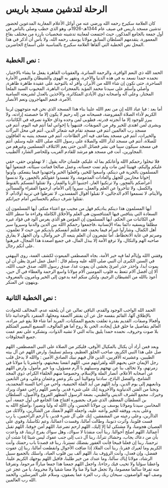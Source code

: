 # الرحلة لتدشين مسجد باريس
كان العلامة سكيرج رحمه الله ورضي عنه من أوائل الأعلام المغاربة المدعوين لحضور تدشين مسجد باريس في صيف عام 1344هـ-1926م، وهو الذي خطب وصلى بالناس في أول جمعة بالجامع المذكور، حيث اجتمعت لمعاينة تدشينه شخصيات بارزة من مختلف بقاع المعمورة، يتقدمهم السلطان السابق مولانا يوسف رحمه الله، ولا بأس أن أذكر في هذا المحل نص الخطبة التي ألقاها العلامة سكيرج بالمناسبة على أسماع الحاضرين.

## نص الخطبة :

الحمد الله ذي النعم الوافرة، والرحمة الساترة، والعقوبات القاهرة يفعل ما يشاء بالاختيار، نحمده حمدا نسعد به في هذه الدنيا والآخرة، ونقهر به الهوى والشيطان والنفس الأمارة الساحرة، حتى نكون إن شاء االله من الأبرار، وأقر له بالتوحيد على عقيدة طاهرة ظاهرة، وأصلي وأسلم على سيدنا محمد المؤيد بالمعجزات الباهرة، المحبوب السيد الملجأ المختار، وعلى آله وأصحابه ذوي الأيادي المتكاثرة، والآخذين بالعدل لشريعته السامية الآمرة، فنعم المهاجرون ونعم الأنصار.

أما بعد : فيا عباد االله إن من نعم االله علينا بناء هذا المسجد الذي نحن فيه متوجهون لربنا الكريم لأداء الصلاة المفروضة، فسبحانه من إله رحيم لا يكون إلا ما خصصته إرادته، ولا يبرز للوجود إلا ما أنجزته قدرته، فطوبى لمن وحده وذاق حلاوة تصرفه في الكائنات، وبشرى لمن اهتدى للخير وفر من الموبقات، فتنبهوا يا إخواني لما أنتم فيه اليوم، أنتم في مسجد رب العالمين أنتم في مسجد تقام فيه شعائر الدين، أنتم في محل البرآات والخيرات، أنتم في مسجد يضاعف فيه أجر الطاعات، أنتم في مسجد ينتبه به الغافلون للصلاة، أنتم في مسجد لذآر االله والصلاة على رسول االله صلى االله عليه وسلم، أنتم في مسجد سيكون سببا في نشر فضائل الدين حتى يعم الائتلاف المسلمين وغيرهم من المجاورين، أنت في مسجد هو مرشد للقادم الغريب وللحاضر الشارد آالطبيب.

فلا تبخلوا رحمكم االله وأعانكم بما له عليكم، فلسان حاله يقول : لا تهملوني حقي، حقي عليكم وإليكم، فهنيئا لمن مات ولم تمت حسناته، وعمل صالحا فماتت سيئاته، فتمتعوا أيها المسلمون بالحرية في دينكم، واسعوا للخير، وافعلوا الخير واجتهدوا فيما ينفعكم، وآونوا إخوانا محاربين للجهل والعادات المذمومة، ولا تفسدوا عقولكم بالخمور، ولا تدنسوا أعراضكم بالفجور، ولا ترتكبوا العار، اجتنبوا الزنا والقمار، ولا تقتلوا أنفسكم بالقنوط والكسل، ولا تتأخروا عن العلم والعمل، سيروا إلى الأمام، ارحموا الفقراء والمساآين والأيتام، لا تسمعوا آلام الدجالين، لا تقبلوا أقوال المفسدين، لا تفرطوا في تربية أولادآم، لا تقتلوا شرف دينكم بالخسائس أمام جيرانكم.

أيها المسلمون هذا دينكم يناديكم فهل من مجيب مع اعتناء منكم، أيها المسلمون إن السعادة التي يتنافس فيها المتنافسون هي العلم والأخلاق الكاملة وقراءة ما سطر االله في الكائنات من الحكم، أيها المسلمون إن المؤمن هو الذي يغرس الود في فؤاد غيره مطلقا ويسقيه دائما بماء الإنسانية ،فاجمعوا رحمكم االله بين الدين والدنيا وسيروا سير أهل الكمال، وشارآوا غيرآم فيما يحمد، فقد قتلتم أنفسكم بأيديكم من حيث لا تعلمون، وصرتم في غاية الانحطاط، أما تشعرون أن العلم يتبعه آل خير وآمال، وأن الجهل لا يفارق صاحبه الهم والنكال، ولا ترفع الأمة إلا ببذل المال، في جميع أصعدة هذا المجال، فبرهنوا على أنكم رجال.

وفقني االله وإياآم لما فيه خير الأمة، بجاه المصطفى المبعوث لكشف الغمة، روى البيهقي في السنن الكبرى أن النبي صلى االله عليه وسلم قال : أعمل عمل امرئ يظن أن لن يموت أبدا، واحذر حذر امرئ يخشى أن يموت غدا، صدق رسول االله، صدق حبيب االله، ألا إن أفضل آلام تتعظ به قلوب المومنين آلام مولانا واسع الرحمة والعطاء في آل حين، أعوذ باالله من الشيطان
الرجيم، ولتكن منكم أمة يدعون إلى الخير ويامرون بالمعروف وينهون عن المنكر.

## نص الخطبة الثانية :

الحمد الله الواجب الوجود والقدم، الباقي تعالى عن أن يلحقه عدم، المخالف للحوادث بالإطلاق آلها، القائم بنفسه جل عن أن يفتقر آالصفة ومحلها، المنفرد بالوحدانية ذاتا وأفعالا وصفات، القديم بقدرة تعلقت بجميع الممكنات، المريد آما شاء فلا يقع غير مراده، العالم بتفاصيل ما خلق قبل إيجاده، الحي بلا روح آما هو المألوف، السميع البصير المتكلم بلا صوت وحروف،
نحمده حمدا يليق بذاته التي لا تشبه الذوات، ونشكره على نعم عمت جميع المخلوقات.

وبعد فمن أراد أن يكتال بالمكيال الأوفى، فليكثر من الصلاة على النبي المصطفى، اللهم صل على هذا النبي الكريم، صاحب الخلق العظيم، وسلم تسليما، وارض اللهم عن آل بيته الطيبين، وعشيرته الأقربين، الذين قال فيهم نبيك الصادق الأمين : واالله لا يدخل قلب رجل الإيمان حتى يحبهم الله ولقرابتهم مني. اللهم انفعنا بمحبتهم، واحشرنا يا مولانا في زمرتهم، ولا تخالف بنا عن نهجهم وسبيلهم يا أآرم مسؤول، ويا خير مأمول، وارض اللهم عن أصحابه الأعلام، أنصار الملة والإسلام، وخصوصا منهم الخلفاء الكرام، ذوي المجد الشامخ، والفضل الباذخ، سادتنا وموالينا أبي بكر وعمر وعثمان وعلي، وعن التابعين وتابعيهم إلى يوم الدين، وأيد اللهم من أيد الملة الحنيفية،
وأحي من أحيا السنة المحمدية، ونجنا من الفتن الدنياوية والأخروية إنك على شيء قدير. وانصر اللهم راجي عفوك وبرك وخيرك، مجمع الشرف الديني والطيني، بضعة الرسول المطهر الفروع والأصول، السلطان بن السلطان المعظم، الذي شرف بحضوره افتتاح هذا الجامع في أول جمعة، أبي المحاسن سيدنا ومولانا يوسف بن مولانا الحسن، وآن االله له وليا ونصيرا ،وأصلح االله به وعلى يديه، ووفقه للخير وأعنه عليه، واجعله اللهم لأنعمك من الشاآرين، ولآلائك من الذاآرين، وعلى رعيته من المشفقين، إنك على آل شيء قدير، يا أرحم الراحمين، يا رب قست قلوبنا، وآثرت ذنوبنا، وطالت آمالنا، وفسدت أعمالنا، وعم تكاسلنا، وقوي على العصيان هجومنا، ولا مشتكى لنا إلا إليك، اللهم ارحم تضرعنا، اللهم أمن خوفنا،
اللهم تقبل أعمالنا، اللهم اصلح أحوالنا. ربنا أنت منقذنا لا سواك، وهل سواك يفرج آربتنا، قد واعدت بأن من دعاك يجاب، وحشاك تترآنا، ربنا آل ذنب إلى جنب عفوك ليس شيئا إذا شئت أن ترحمنا، ربنا إن فعلنا قبيحا فأنت الغفور بفضلك تسترنا، ربنا قد قصدنا باب رحمتك وأنت الكريم وما لغيرك فقرنا، ربنا أنت الملاذ إذا ضاقت الأحوال وانقطعت آمالنا، ربنا إن عفوت ففضل، وإن فعدل، وأنت الرؤوف بنا، اللهم ألف بين قلوب العباد، واسلك بالجميع سبيل الرشاد، مولانا إياك سألنا، وما عندك من خير طلبنا، فاقبل اللهم بوجهك الكريم علينا، واعطنا سؤلنا ولا تخيب فيك رجاءنا، واجعل اللهم جمعنا هذا جمعا مبارآا مرحوما، وتفرقنا منه تفرقا سالما معصوما، ولا تجعل فينا ولا منا ولا معنا شقيا ولا محروما، يا من عجز عن وصف آنهه الواصفون، سبحان ربك رب العزة عما يصفون،
وسلام على المرسلين، والحمد الله رب العالمين.

